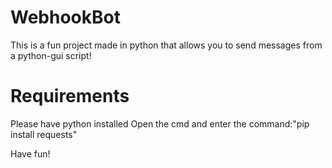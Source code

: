 # WebhookBot
This is a fun project made in python that allows you to send messages from a python-gui script!

# Requirements

Please have python installed 
Open the cmd and enter the command:"pip install requests"


Have fun!
